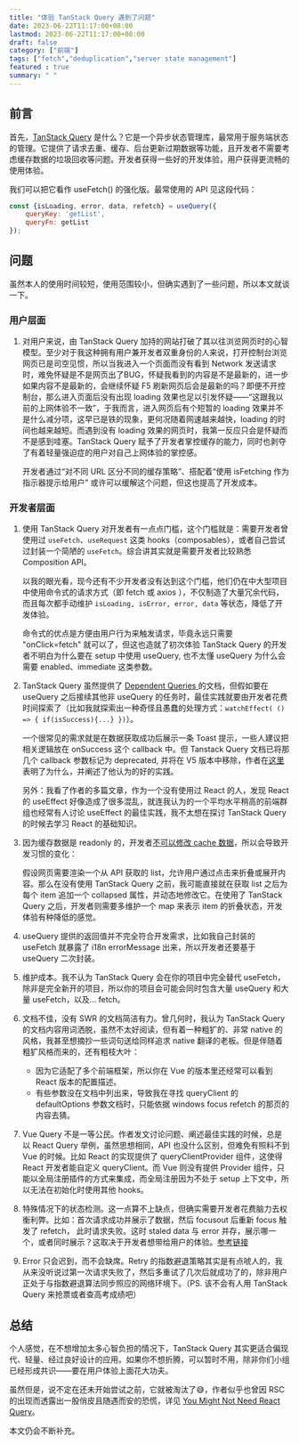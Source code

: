 ```yaml
---
title: "体验 TanStack Query 遇到了问题"
date: 2023-06-22T11:17:00+08:00
lastmod: 2023-06-22T11:17:00+08:00
draft: false
category: ["前端"]
tags: ["fetch","deduplication","server state management"]
featured : true
summary: " "
---
```


## 前言
首先，[TanStack Query](https://tanstack.com/query/latest) 是什么？它是一个异步状态管理库，最常用于服务端状态的管理。它提供了请求去重、缓存、后台更新过期数据等功能，且开发者不需要考虑缓存数据的垃圾回收等问题。开发者获得一些好的开发体验，用户获得更流畅的使用体验。

我们可以把它看作 useFetch() 的强化版。最常使用的 API 见这段代码：
```javascript
const {isLoading, error, data, refetch} = useQuery({
    queryKey: 'getList',
    queryFn: getList
});
```

## 问题
虽然本人的使用时间较短，使用范围较小，但确实遇到了一些问题，所以本文就谈一下。

### 用户层面
1. 对用户来说，由 TanStack Query 加持的网站打破了其以往浏览网页时的心智模型。至少对于我这种拥有用户兼开发者双重身份的人来说，打开控制台浏览网页已是司空见惯，所以当我进入一个页面而没有看到 Network  发送请求时，难免怀疑是不是网页出了BUG，怀疑我看到的内容是不是最新的，进一步如果内容不是最新的，会继续怀疑 F5 刷新网页后会是最新的吗？即便不开控制台，那么进入页面后没有出现 loading 效果也足以引发怀疑——“这跟我以前的上网体验不一致”，于我而言，进入网页后有个短暂的 loading 效果并不是什么减分项，这早已是铁的现象，更何况随着网速越来越快，loading 的时间也越来越短。而遇到没有 loading 效果的网页时，我第一反应只会是怀疑而不是感到哇塞。TanStack Query 赋予了开发者掌控缓存的能力，同时也剥夺了有着轻量强迫症的用户对自己上网体验的掌控感。

    开发者通过“对不同 URL 区分不同的缓存策略”、搭配着“使用 isFetching 作为指示器提示给用户” 或许可以缓解这个问题，但这也提高了开发成本。

### 开发者层面
1. 使用 TanStack Query 对开发者有一点点门槛，这个门槛就是：需要开发者曾使用过 `useFetch`、`useRequest` 这类 hooks（composables），或者自己尝试过封装一个简陋的 `useFetch`。综合讲其实就是需要开发者比较熟悉    Composition API。
  
    以我的眼光看，现今还有不少开发者没有达到这个门槛，他们仍在中大型项目中使用命令式的请求方式（即 fetch 或 axios ），不仅制造了大量冗余代码，而且每次都手动维护 `isLoading, isError, error, data` 等状态，降低了开发体验。
    
    命令式的优点是方便由用户行为来触发请求，毕竟永远只需要 "onClick=fetch" 就可以了，但这也造就了初次体验 TanStack Query 的开发者不明白为什么要在 setup 中使用 useQuery, 也不太懂 useQuery 为什么会需要 enabled、immediate 这类参数。

2. TanStack Query 虽然提供了 [Dependent Queries
](https://tanstack.com/query/latest/docs/vue/guides/dependent-queries) 的文档，但假如要在 useQuery 之后接续其他非 useQuery 的任务时，最佳实践就要由开发者花费时间探索了（比如我就探索出一种奇怪且愚蠢的处理方式：`watchEffect( () => { if(isSuccess){...} })`）。

    一个很常见的需求就是在数据获取成功后展示一条 Toast 提示，一些人建议把相关逻辑放在 onSuccess 这个 callback 中。但 Tanstack Query 文档已将那几个 callback 参数标记为 deprecated, 并将在 V5 版本中移除，作者在[这里](https://github.com/TanStack/query/discussions/5279)表明了为什么，并阐述了他认为的好的实践。
    
    另外：我看了作者的多篇文章，作为一个没有使用过 React 的人，发现 React 的 useEffect 好像造成了很多混乱，就连我认为的一个平均水平稍高的前端群组也经常有人讨论 useEffect 的最佳实践，我不太想在探讨 TanStack Query 的时候去学习 React 的基础知识。

3. 因为缓存数据是 readonly 的，开发者[不可以修改 cache 数据](https://github.com/TanStack/query/issues/4750)，所以会导致开发习惯的变化：
    
    假设网页需要渲染一个从 API 获取的 list，允许用户通过点击来折叠或展开内容。那么在没有使用 TanStack Query 之前，我可能直接就在获取 list 之后为每个 item 追加一个 collapsed 属性，并动态地修改它。在使用了 TanStack Query 之后，开发者则需要多维护一个 map 来表示 item 的折叠状态，开发体验有种降低的感觉。
4. useQuery 提供的返回值并不完全符合开发需求，比如我自己封装的 useFetch 就暴露了 i18n errorMessage 出来，所以开发者还要基于 useQuery 二次封装。
5. 维护成本。我不认为 TanStack Query 会在你的项目中完全替代 useFetch，除非是完全新开的项目，所以你的项目会可能会同时包含大量 useQuery 和大量 useFetch，以及... fetch。
6. 文档不佳，没有 SWR 的文档简洁有力。曾几何时，我认为 TanStack Query 的文档内容用词洒脱，虽然不太好阅读，但有着一种粗犷的、非常 native 的风格，我甚至想摘抄一些词句送给同样追求 native 翻译的老板。但是伴随着粗犷风格而来的，还有粗枝大叶：
    - 因为它适配了多个前端框架，所以你在 Vue 的版本里还经常可以看到 React 版本的配置描述。
    - 有些参数没在文档中列出来，导致我在寻找 queryClient 的 defaultOptions 参数文档时，只能依据 windows focus refetch 的那页的内容去猜。 
7. Vue Query 不是一等公民。作者发文讨论问题、阐述最佳实践的时候，总是以 React Query 举例，虽然思想相同，API 也没什么区别，但难免有照料不到 Vue 的时候。比如 React 的实现提供了 queryClientProvider 组件，这使得 React 开发者能自定义 queryClient。而 Vue 则没有提供 Provider 组件，只能以全局注册插件的方式来集成，而全局注册因为不处于 setup 上下文中，所以无法在初始化时使用其他 hooks。
8. 特殊情况下的状态检测。这一点算不上缺点，但确实需要开发者花费脑力去权衡利弊。比如：首次请求成功并展示了数据，然后 focusout 后重新 focus 触发了 refetch， 此时请求失败。这时 staled data 与 error 并存，展示哪一个，或者同时展示？这取决于开发者想带给用户的体验。[参考链接](https://tkdodo.eu/blog/status-checks-in-react-query)
9. Error 只会迟到，而不会缺席。Retry 的指数避退策略其实是有点唬人的，我从来没听说过第一次请求失败了，然后多重试了几次后就成功了的，除非用户正处于与指数避退算法同步照应的网络环境下。（PS. 该不会有人用 TanStack Query 来抢票或者查高考成绩吧）

## 总结
个人感觉，在不想增加太多心智负担的情况下，TanStack Query 其实更适合偏现代、轻量、经过良好设计的应用。如果你不想折腾，可以暂时不用，除非你们小组已经形成共识——要在用户体验上面花大功夫。

虽然但是，说不定在还未开始尝试之前，它就被淘汰了😅，作者似乎也曾因 RSC 的出现而透露出一股俏皮且随遇而安的恐慌，详见 [You Might Not Need React Query](https://tkdodo.eu/blog/you-might-not-need-react-query)。

本文仍会不断补充。